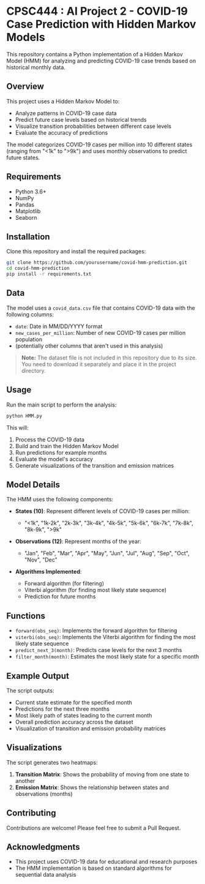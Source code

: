 # CPSC444 : AI Project 2 - COVID-19 Case Prediction with Hidden Markov Models

This repository contains a Python implementation of a Hidden Markov Model (HMM) for analyzing and predicting COVID-19 case trends based on historical monthly data.

## Overview

This project uses a Hidden Markov Model to:
- Analyze patterns in COVID-19 case data
- Predict future case levels based on historical trends
- Visualize transition probabilities between different case levels
- Evaluate the accuracy of predictions

The model categorizes COVID-19 cases per million into 10 different states (ranging from "<1k" to ">9k") and uses monthly observations to predict future states.

## Requirements

- Python 3.6+
- NumPy
- Pandas
- Matplotlib
- Seaborn

## Installation

Clone this repository and install the required packages:

```bash
git clone https://github.com/yourusername/covid-hmm-prediction.git
cd covid-hmm-prediction
pip install -r requirements.txt
```

## Data

The model uses a `covid_data.csv` file that contains COVID-19 data with the following columns:
- `date`: Date in MM/DD/YYYY format
- `new_cases_per_million`: Number of new COVID-19 cases per million population
- (potentially other columns that aren't used in this analysis)

> **Note:** The dataset file is not included in this repository due to its size. You need to download it separately and place it in the project directory.

## Usage

Run the main script to perform the analysis:

```bash
python HMM.py
```

This will:
1. Process the COVID-19 data
2. Build and train the Hidden Markov Model
3. Run predictions for example months
4. Evaluate the model's accuracy
5. Generate visualizations of the transition and emission matrices

## Model Details

The HMM uses the following components:

- **States (10)**: Represent different levels of COVID-19 cases per million:
  - "<1k", "1k-2k", "2k-3k", "3k-4k", "4k-5k", "5k-6k", "6k-7k", "7k-8k", "8k-9k", ">9k"

- **Observations (12)**: Represent months of the year:
  - "Jan", "Feb", "Mar", "Apr", "May", "Jun", "Jul", "Aug", "Sep", "Oct", "Nov", "Dec"

- **Algorithms Implemented**:
  - Forward algorithm (for filtering)
  - Viterbi algorithm (for finding most likely state sequence)
  - Prediction for future months

## Functions

- `forward(obs_seq)`: Implements the forward algorithm for filtering
- `viterbi(obs_seq)`: Implements the Viterbi algorithm for finding the most likely state sequence
- `predict_next_3(month)`: Predicts case levels for the next 3 months
- `filter_month(month)`: Estimates the most likely state for a specific month

## Example Output

The script outputs:
- Current state estimate for the specified month
- Predictions for the next three months
- Most likely path of states leading to the current month
- Overall prediction accuracy across the dataset
- Visualization of transition and emission probability matrices

## Visualizations

The script generates two heatmaps:
1. **Transition Matrix**: Shows the probability of moving from one state to another
2. **Emission Matrix**: Shows the relationship between states and observations (months)

## Contributing

Contributions are welcome! Please feel free to submit a Pull Request.

## Acknowledgments

- This project uses COVID-19 data for educational and research purposes
- The HMM implementation is based on standard algorithms for sequential data analysis
